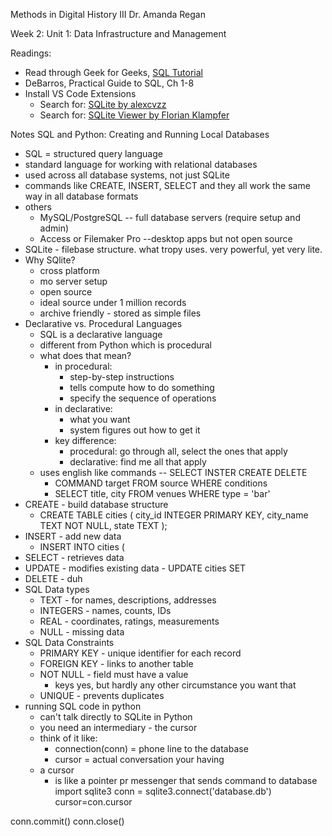 Methods in Digital History III
Dr. Amanda Regan

Week 2: Unit 1: Data Infrastructure and Management

Readings:
- Read through Geek for Geeks, [SQL Tutorial](https://www.geeksforgeeks.org/sql/sql-tutorial/)
- DeBarros, Practical Guide to SQL, Ch 1-8
- Install VS Code Extensions
    - Search for: [SQLite by alexcvzz](https://open-vsx.org/extension/alexcvzz/vscode-sqlite)
    - Search for: [SQLite Viewer by Florian Klampfer](https://open-vsx.org/extension/qwtel/sqlite-viewer)

Notes
SQL and Python: Creating and Running Local Databases 
- SQL = structured query language 
- standard language for working with relational databases
- used across all database systems, not just SQLite
- commands like CREATE, INSERT, SELECT and they all work the same way in all database formats 
- others 
	- MySQL/PostgreSQL -- full database servers (require setup and admin)
	- Access or Filemaker Pro --desktop apps but not open source 
- SQLite - filebase structure. what tropy uses. very powerful, yet very lite. 
- Why SQlite?
	- cross platform
	- mo server setup
	- open source
	- ideal source under 1 million records
	- archive friendly - stored as simple files 
- Declarative vs. Procedural Languages
	- SQL is a declarative language
	- different from Python which is procedural
	- what does that mean?
		- in procedural:
			- step-by-step instructions
			- tells compute how to do something
			- specify the sequence of operations
		- in declarative:
			- what you want
			- system figures out how to get it 
		- key difference:
			- procedural: go through all, select the ones that apply
			- declarative: find me all that apply
	- uses english like commands -- SELECT INSTER CREATE DELETE
		- COMMAND target FROM source WHERE conditions 
		- SELECT title, city FROM venues WHERE type =  'bar'
- CREATE - build database structure
	- CREATE TABLE cities (
		city_id INTEGER PRIMARY KEY,
		city_name TEXT NOT NULL,
		state TEXT
		);
- INSERT - add new data
	- INSERT INTO cities
		( 
- SELECT - retrieves data 
- UPDATE - modifies existing data 
		- UPDATE cities SET 
- DELETE - duh 
- SQL Data types
	- TEXT - for names, descriptions, addresses
	- INTEGERS - names, counts, IDs
	- REAL - coordinates, ratings, measurements 
	- NULL - missing data
- SQL Data Constraints 
	- PRIMARY KEY - unique identifier for each record 
	- FOREIGN KEY - links to another table 
	- NOT NULL - field must have a value 
		- keys yes, but hardly any other circumstance you want that
	- UNIQUE - prevents duplicates 
- running SQL code in python
	- can't talk directly to SQLite in Python
	- you need an intermediary - the cursor 
	- think of it like: 
		- connection(conn) = phone line to the database
		- cursor = actual conversation your having
	- a cursor  
		- is like a pointer pr messenger that sends command to database 
import sqlite3
conn = sqlite3.connect('database.db')
cursor=con.cursor


conn.commit()
conn.close()